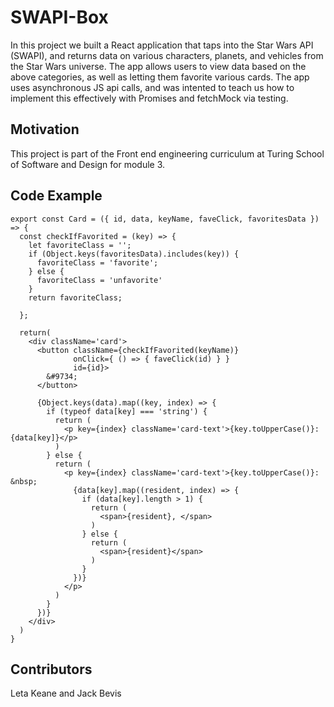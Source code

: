 # SWAPI-Box

In this project we built a React application that taps into the Star Wars API (SWAPI), and returns data on various characters, planets, and vehicles from the Star Wars universe. The app allows users to view data based on the above categories, as well as letting them favorite various cards. The app uses asynchronous JS api calls, and was intented to teach us how to implement this effectively with Promises and fetchMock via testing.

## Motivation

This project is part of the Front end engineering curriculum at Turing School of Software and Design for module 3.

## Code Example

```
export const Card = ({ id, data, keyName, faveClick, favoritesData }) => {
  const checkIfFavorited = (key) => {
    let favoriteClass = '';
    if (Object.keys(favoritesData).includes(key)) {
      favoriteClass = 'favorite';
    } else {
      favoriteClass = 'unfavorite'
    }
    return favoriteClass;

  };

  return(
    <div className='card'>
      <button className={checkIfFavorited(keyName)}
              onClick={ () => { faveClick(id) } }
              id={id}>
        &#9734;
      </button>

      {Object.keys(data).map((key, index) => {
        if (typeof data[key] === 'string') {
          return (
            <p key={index} className='card-text'>{key.toUpperCase()}: {data[key]}</p>
          )
        } else {
          return (
            <p key={index} className='card-text'>{key.toUpperCase()}: &nbsp;
              {data[key].map((resident, index) => {
                if (data[key].length > 1) {
                  return (
                    <span>{resident}, </span>
                  )
                } else {
                  return (
                    <span>{resident}</span>
                  )
                }
              })}
            </p>
          )
        }
      })}
    </div>
  )
}
  ```
  ## Contributors
  Leta Keane and Jack Bevis
